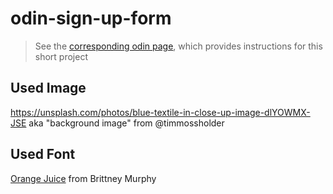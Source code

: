 # odin-sign-up-form
> See the [corresponding odin page](https://www.theodinproject.com/lessons/node-path-intermediate-html-and-css-sign-up-form), which provides instructions for this short project

## Used Image

https://unsplash.com/photos/blue-textile-in-close-up-image-dlYOWMX-JSE aka "background image" from @timmossholder

## Used Font

[Orange Juice](https://www.1001freefonts.com/orange-juice.font) from Brittney Murphy